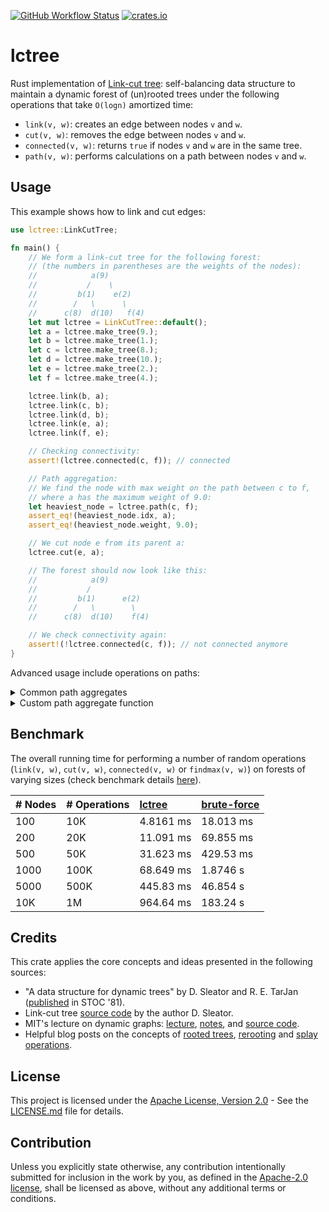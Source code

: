 [![GitHub Workflow Status](https://img.shields.io/github/actions/workflow/status/azizkayumov/lctree/ci.yml?style=plastic)](#)
[![crates.io](https://img.shields.io/crates/v/lctree)](https://crates.io/crates/lctree)

# lctree
Rust implementation of [Link-cut tree](https://dl.acm.org/doi/pdf/10.1145/800076.802464): self-balancing data structure to maintain a dynamic forest of (un)rooted trees under the following operations that take `O(logn)` amortized time:
* `link(v, w)`: creates an edge between nodes `v` and `w`.
* `cut(v, w)`: removes the edge between nodes `v` and `w`.
* `connected(v, w)`: returns `true` if nodes `v` and `w` are in the same tree.
* `path(v, w)`: performs calculations on a path between nodes `v` and `w`.

## Usage
This example shows how to link and cut edges:
```rust
use lctree::LinkCutTree;

fn main() {
    // We form a link-cut tree for the following forest:
    // (the numbers in parentheses are the weights of the nodes):
    //            a(9)
    //           /    \
    //         b(1)    e(2)
    //        /   \      \
    //      c(8)  d(10)   f(4)
    let mut lctree = LinkCutTree::default();
    let a = lctree.make_tree(9.);
    let b = lctree.make_tree(1.);
    let c = lctree.make_tree(8.);
    let d = lctree.make_tree(10.);
    let e = lctree.make_tree(2.);
    let f = lctree.make_tree(4.);

    lctree.link(b, a);
    lctree.link(c, b);
    lctree.link(d, b);
    lctree.link(e, a);
    lctree.link(f, e);

    // Checking connectivity:
    assert!(lctree.connected(c, f)); // connected

    // Path aggregation:
    // We find the node with max weight on the path between c to f,
    // where a has the maximum weight of 9.0:
    let heaviest_node = lctree.path(c, f);
    assert_eq!(heaviest_node.idx, a);
    assert_eq!(heaviest_node.weight, 9.0);

    // We cut node e from its parent a:
    lctree.cut(e, a);

    // The forest should now look like this:
    //            a(9)
    //           /    
    //         b(1)      e(2)
    //        /   \        \
    //      c(8)  d(10)    f(4)

    // We check connectivity again:
    assert!(!lctree.connected(c, f)); // not connected anymore
}
```
Advanced usage include operations on paths:
<details>
<summary>Common path aggregates</summary>

Various kinds of calculations can be performed on a path between two nodes, such as `findmax`, `findmin`, or `findsum`:

```rust
use lctree::{LinkCutTree, FindMax, FindMin, FindSum};

fn main() {
    // We form a link-cut tree from the following rooted tree
    // (the numbers in parentheses are the weights of the nodes):
    //           a(9)
    //           /  \
    //         b(1)  e(2)
    //        /   \    \
    //      c(8)  d(10)  f(4)

    // Use FindMax, FindMin or FindSum, depending on your usage:
    let mut lctree: LinkCutTree<FindSum> = lctree::LinkCutTree::new();
    let a = lctree.make_tree(9.);
    let b = lctree.make_tree(1.);
    let c = lctree.make_tree(8.);
    let d = lctree.make_tree(10.);
    let e = lctree.make_tree(2.);
    let f = lctree.make_tree(4.);

    lctree.link(b, a);
    lctree.link(c, b);
    lctree.link(d, b);
    lctree.link(e, a);
    lctree.link(f, e);

    // We find the sum of the weights on the path between c to f,
    let result = lctree.path(c, f);
    assert_eq!(result.sum, 8. + 1. + 9. + 2. + 4.);
}
```
</details>

<details>
<summary>Custom path aggregate function</summary>
    
A custom path aggregate function can be defined by using the `Path` trait:
    
```rust
use lctree::{LinkCutTree, Path};

#[derive(Copy, Clone)]
pub struct FindXor {
    pub xor: u64,
}

impl Path for FindXor {
    fn default(weight: f64, _: usize) -> Self {
        FindXor {
            xor: weight as u64,
        }
    }

    fn aggregate(&mut self, other: Self) {
        self.xor ^= other.xor;
    }
}

fn main() {
    // We form a link-cut tree from the following rooted tree
    // (the numbers in parentheses are the weights of the nodes):
    //           a(9)
    //           /  \
    //         b(1)  e(2)
    //        /   \    \
    //      c(8)  d(10)  f(4)
    let mut lctree: LinkCutTree<FindXor> = LinkCutTree::new();
    let a = lctree.make_tree(9.);
    let b = lctree.make_tree(1.);
    let c = lctree.make_tree(8.);
    let d = lctree.make_tree(10.);
    let e = lctree.make_tree(2.);
    let f = lctree.make_tree(4.);

    lctree.link(b, a);
    lctree.link(c, b);
    lctree.link(d, b);
    lctree.link(e, a);
    lctree.link(f, e);

    // We find the xor of the weights on the path between c to f,
    let result = lctree.path(c, f);
    assert_eq!(result.xor, 8 ^ 1 ^ 9 ^ 2 ^ 4);
}
```

</details>

## Benchmark
The overall running time for performing a number of random operations (`link(v, w)`, `cut(v, w)`, `connected(v, w)` or `findmax(v, w)`) on forests of varying sizes (check benchmark details [here](https://github.com/azizkayumov/lctree/blob/main/benches/README.md)).

| # Nodes     | # Operations    | [lctree](https://github.com/azizkayumov/lctree/blob/main/src/lctree.rs)    | [brute-force](https://github.com/azizkayumov/lctree/blob/main/benches/benchmark.rs)  |
| :---        | :---            | :---          | :---            |
| 100         | 10K             | 4.8161 ms     | 18.013 ms       |
| 200         | 20K             | 11.091 ms     | 69.855 ms       |
| 500         | 50K             | 31.623 ms     | 429.53 ms       |
| 1000        | 100K            | 68.649 ms     | 1.8746 s        |
| 5000        | 500K            | 445.83 ms     | 46.854 s        |
| 10K         | 1M              | 964.64 ms     | 183.24 s        |

## Credits
This crate applies the core concepts and ideas presented in the following sources:
- "A data structure for dynamic trees" by D. Sleator and R. E. TarJan ([published](https://dl.acm.org/doi/10.1145/800076.802464) in STOC '81).
- Link-cut tree [source code](https://codeforces.com/contest/117/submission/860934) by the author D. Sleator.
- MIT's lecture on dynamic graphs: [lecture](https://www.youtube.com/watch?v=XZLN6NxEQWo), [notes](https://courses.csail.mit.edu/6.851/spring12/scribe/L19.pdf), and [source code](https://github.com/6851-2021/rust-link-cut-tree).
- Helpful blog posts on the concepts of [rooted trees](https://codeforces.com/blog/entry/80383), [rerooting](https://codeforces.com/blog/entry/75885) and [splay operations](https://www.youtube.com/watch?v=2eCKpEmkxIc).

## License
This project is licensed under the [Apache License, Version 2.0](LICENSE.md) - See the [LICENSE.md](https://github.com/azizkayumov/lctree/blob/main/LICENSE) file for details.

## Contribution
Unless you explicitly state otherwise, any contribution intentionally submitted
for inclusion in the work by you, as defined in the [Apache-2.0
license][apache-license], shall be licensed as above, without any additional
terms or conditions.

[apache-license]: http://www.apache.org/licenses/LICENSE-2.0
